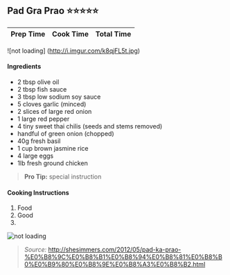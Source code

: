 ## Pad Gra Prao :star::star::star::star::star:
| Prep Time  | Cook Time    | Total Time  |
| ---------- |:------------:| -----------:|

![not loading] (http://i.imgur.com/k8qjFL5t.jpg)

#### Ingredients

* 2 tbsp olive oil
* 2 tbsp fish sauce
* 3 tbsp low sodium soy sauce
* 5 cloves garlic (minced)
* 2 slices of large red onion
* 1 large red pepper
* 4 tiny sweet thai chilis (seeds and stems removed)
* handful of green onion (chopped)
* 40g fresh basil
* 1 cup brown jasmine rice
* 4 large eggs
* 1lb fresh ground chicken

> **Pro Tip:** special instruction


#### Cooking Instructions

1. Food
2. Good
3. 


![not loading](http://i.imgur.com/L2Q0lS9l.png)

>*Source:* http://shesimmers.com/2012/05/pad-ka-prao-%E0%B8%9C%E0%B8%B1%E0%B8%94%E0%B8%81%E0%B8%B0%E0%B9%80%E0%B8%9E%E0%B8%A3%E0%B8%B2.html
